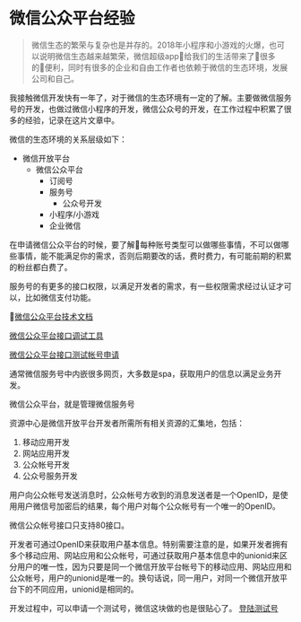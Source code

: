 # 微信公众平台经验

> 微信生态的繁荣与复杂也是并存的。2018年小程序和小游戏的火爆，也可以说明微信生态越来越繁荣，微信超级app给我们的生活带来了很多的便利，同时有很多的企业和自由工作者也依赖于微信的生态环境，发展公司和自己。

我接触微信开发快有一年了，对于微信的生态环境有一定的了解。主要做微信服务号的开发，也做过微信小程序的开发，微信公众号的开发，在工作过程中积累了很多的经验，记录在这片文章中。

微信的生态环境的关系层级如下：

- 微信开放平台
    - 微信公众平台
        - 订阅号
        - 服务号
            - 公众号开发
        - 小程序/小游戏
        - 企业微信

在申请微信公众平台的时候，要了解每种账号类型可以做哪些事情，不可以做哪些事情，能不能满足你的需求，否则后期要改的话，费时费力，有可能前期的积累的粉丝都白费了。

服务号的有更多的接口权限，以满足开发者的需求，有一些权限需求经过认证才可以，比如微信支付功能。

[微信公众平台技术文档](https://mp.weixin.qq.com/wiki?t=resource/res_main&id=mp1445241432)

[微信公众平台接口调试工具](https://mp.weixin.qq.com/debug/)

[微信公众平台接口测试帐号申请](https://mp.weixin.qq.com/debug/cgi-bin/sandbox?t=sandbox/login)

通常微信服务号中内嵌很多网页，大多数是spa，获取用户的信息以满足业务开发。

微信公众平台，就是管理微信服务号

资源中心是微信开放平台开发者所需所有相关资源的汇集地，包括：

1. 移动应用开发
2. 网站应用开发
3. 公众帐号开发
4. 公众号服务开发

用户向公众帐号发送消息时，公众帐号方收到的消息发送者是一个OpenID，是使用用户微信号加密后的结果，每个用户对每个公众帐号有一个唯一的OpenID。

微信公众帐号接口只支持80接口。

开发者可通过OpenID来获取用户基本信息。特别需要注意的是，如果开发者拥有多个移动应用、网站应用和公众帐号，可通过获取用户基本信息中的unionid来区分用户的唯一性，因为只要是同一个微信开放平台帐号下的移动应用、网站应用和公众帐号，用户的unionid是唯一的。换句话说，同一用户，对同一个微信开放平台下的不同应用，unionid是相同的。

开发过程中，可以申请一个测试号，微信这块做的也是很贴心了。
[登陆测试号](https://mp.weixin.qq.com/debug/cgi-bin/sandbox?t=sandbox/login)